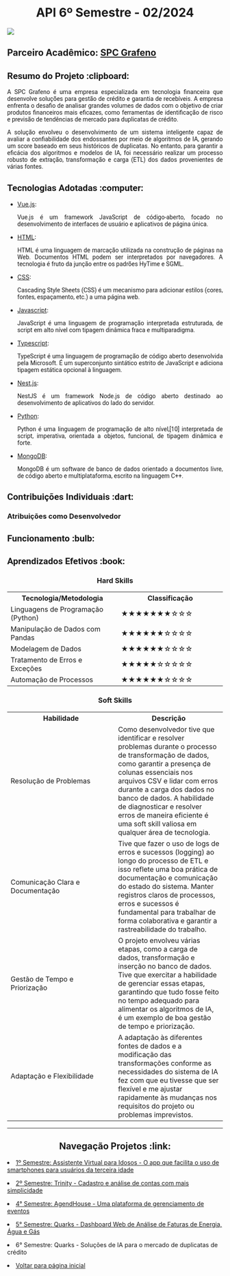 <html>
<body>
  
  <h1 align="center"> API 6º Semestre - 02/2024</h1>
  <a href="https://github.com/quarks-team/Projeto-Integrador-SPCGrafeno"><img src="https://img.shields.io/badge/GitHub-Repositório Projeto-181717?style=for-the-badge&logo=github"></a>
  
  <h2> Parceiro Acadêmico: <a href="https://spcgrafeno.com.br/">SPC Grafeno</a></h2>
  
  <h2 style="font-family:roboto;"> Resumo do Projeto :clipboard:</h2>
  
  <p align="justify" style="font-family:roboto;"> A SPC Grafeno é uma empresa especializada em tecnologia financeira que desenvolve soluções para gestão de crédito e garantia de recebíveis. A empresa enfrenta o desafio de analisar grandes volumes de dados com o objetivo de criar produtos financeiros mais eficazes, como ferramentas de identificação de risco e previsão de tendências de mercado para duplicatas de crédito.</p>
   <p align="justify" style="font-family:roboto;">A solução envolveu o desenvolvimento de um sistema inteligente capaz de avaliar a confiabilidade dos endossantes por meio de algoritmos de IA, gerando um score baseado em seus históricos de duplicatas. No entanto, para garantir a eficácia dos algoritmos e modelos de IA, foi necessário realizar um processo robusto de extração, transformação e carga (ETL) dos dados provenientes de várias fontes.</p>
  
  <h2 style="font-family:roboto;"> Tecnologias Adotadas :computer:</h2>
   
  <ul>
  <li><a href="https://vuejs.org/">Vue.js</a>:
      <p align="justify" style="font-family:roboto;">Vue.js é um framework JavaScript de código-aberto, focado no desenvolvimento de interfaces de usuário e aplicativos de página única.</p></li>
    
  <li><a href="https://pt.wikipedia.org/wiki/HTML/">HTML</a>:
  <p align="justify" style="font-family:roboto;"> HTML é uma linguagem de marcação utilizada na construção de páginas na Web. Documentos HTML podem ser interpretados por navegadores. A tecnologia é fruto da junção entre os padrões HyTime e SGML. </p>
    </li>

  <li><a href="https://pt.wikipedia.org/wiki/Cascading_Style_Sheets/">CSS</a>:
  <p align="justify" style="font-family:roboto;"> Cascading Style Sheets (CSS) é um mecanismo para adicionar estilos (cores, fontes, espaçamento, etc.) a uma página web. </p>
    </li>
    
  <li><a href="https://developer.mozilla.org/pt-BR/docs/Web/JavaScript">Javascript</a>:
  <p align="justify" style="font-family:roboto;"> JavaScript é uma linguagem de programação interpretada estruturada, de script em alto nível com tipagem dinâmica fraca e multiparadigma. </p>
    </li> 

  <li><a href="https://www.typescriptlang.org/">Typescript</a>:
  <p align="justify" style="font-family:roboto;"> TypeScript é uma linguagem de programação de código aberto desenvolvida pela Microsoft. É um superconjunto sintático estrito de JavaScript e adiciona tipagem estática opcional à linguagem. </p>
    </li>

  <li><a href="https://nestjs.com/">Nest.js</a>:
  <p align="justify" style="font-family:roboto;"> NestJS é um framework Node.js de código aberto destinado ao desenvolvimento de aplicativos do lado do servidor. </p>
    </li>

  <li><a href="https://www.python.org/">Python</a>:
  <p align="justify" style="font-family:roboto;"> Python é uma linguagem de programação de alto nível,[10] interpretada de script, imperativa, orientada a objetos, funcional, de tipagem dinâmica e forte. </p>
    </li>

  <li><a href="https://www.mongodb.com/">MongoDB</a>:
  <p align="justify" style="font-family:roboto;"> MongoDB é um software de banco de dados orientado a documentos livre, de código aberto e multiplataforma, escrito na linguagem C++. </p>
    </li>  

  </ul>
  
  <h2 style="font-family:roboto;"> Contribuições Individuais :dart:</h2>
  
  <h3> Atribuições como Desenvolvedor </h3>
    
  
 <h2 style="font-family:roboto;"> Funcionamento :bulb:</h2>


  <h2 style="font-family:roboto;"> Aprendizados Efetivos :book:</h2>   
<h3 align="center"> Hard Skills </h3>
  <table align="center">
    <tr>
      <th width="300px">Tecnologia/Metodologia</th>
      <th width="300px">Classificação</th>
    </tr>
    <tr>
      <td>Linguagens de Programação (Python)</td>
      <td>★★★★★★★☆☆☆</td>
    </tr>
    <tr>
      <td>Manipulação de Dados com Pandas</td>
      <td>★★★★★★☆☆☆☆</td>
    </tr>
    <tr>
      <td>Modelagem de Dados</td>
      <td>★★★★★★☆☆☆☆</td>
    </tr>
    <tr>
      <td>Tratamento de Erros e Exceções</td>
      <td>★★★★★☆☆☆☆☆</td>
    </tr>
     <tr>
      <td>Automação de Processos</td>
      <td>★★★★★★☆☆☆☆</td>
    </tr>
  </table>
  
  <h3 align="center">Soft Skills</h3>
   <table align="center">
    <tr>
      <th width="300px">Habilidade</th>
      <th width="300px">Descrição</th>
    </tr>
    <tr>
      <td>Resolução de Problemas</td>
      <td>Como desenvolvedor tive que identificar e resolver problemas durante o processo de transformação de dados, como garantir a presença de colunas essenciais nos arquivos CSV e lidar com erros durante a carga dos dados no banco de dados. A habilidade de diagnosticar e resolver erros de maneira eficiente é uma soft skill valiosa em qualquer área de tecnologia.</td>
    </tr>
    <tr>
      <td>Comunicação Clara e Documentação</td>
      <td>Tive que fazer o uso de logs de erros e sucessos (logging) ao longo do processo de ETL e isso reflete uma boa prática de documentação e comunicação do estado do sistema. Manter registros claros de processos, erros e sucessos é fundamental para trabalhar de forma colaborativa e garantir a rastreabilidade do trabalho.</td>
    </tr>
    <tr>
      <td>Gestão de Tempo e Priorização</td>
      <td>O projeto envolveu várias etapas, como a carga de dados, transformação e inserção no banco de dados. Tive que exercitar a habilidade de gerenciar essas etapas, garantindo que tudo fosse feito no tempo adequado para alimentar os algoritmos de IA, é um exemplo de boa gestão de tempo e priorização.</td>
    </tr>
    <tr>
      <td>Adaptação e Flexibilidade</td>
      <td>A adaptação às diferentes fontes de dados e a modificação das transformações conforme as necessidades do sistema de IA fez com que eu tivesse que ser flexível e me ajustar rapidamente às mudanças nos requisitos do projeto ou problemas imprevistos.</td>
    </tr>
  </table>
  
---

 <h2 align="center"> Navegação Projetos :link:</h2>
 
   <p align="justify" style="font-family:roboto;"><li><a href="https://github.com/gatimoteo/Portifolio/blob/main/API_1.md"> 1º Semestre: Assistente Virtual para Idosos - O app que facilita o uso de smartphones para usuários da terceira idade</a></li></p>
    <p align="justify" style="font-family:roboto;"><li><a href="https://github.com/gatimoteo/Portifolio/blob/main/API_2.md"> 2º Semestre: Trinity - Cadastro e análise de contas com mais simplicidade</a></li></p>
   <p align="justify" style="font-family:roboto;"><li><a href="https://github.com/gatimoteo/Portifolio/blob/main/API_4.md"> 4° Semestre: AgendHouse - Uma plataforma de gerenciamento de eventos</a></li></p>
   <p align="justify" style="font-family:roboto;"><li><a href="https://github.com/gatimoteo/Portifolio/blob/main/API_5.md"> 5° Semestre: Quarks - Dashboard Web de Análise de Faturas de Energia, Água e Gás</a></li></p>
   <p align="justify" style="font-family:roboto;"><li>6° Semestre: Quarks - Soluções de IA para o mercado de duplicatas de crédito</li></p>
   <p align="justify" style="font-family:roboto;"><li><a href="https://github.com/gatimoteo/Portifolio/blob/main/README.md"> Voltar para página inicial</a></li></p>

</body>
</html>
